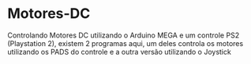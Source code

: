 # Motores-DC

Controlando Motores DC utilizando o Arduino MEGA e um controle PS2 (Playstation 2), existem 2 programas aqui, um deles controla os motores utilizando os PADS do controle e a outra versão utilizando o Joystick
